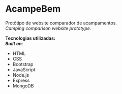 # AcampeBem

Protótipo de website comparador de acampamentos.<br>
*Camping comparison website prototype.*

**Tecnologias utilizadas:**<br>
***Built on***:
* HTML
* CSS
* Bootstrap
* JavaScript
* Node.js
* Express
* MongoDB
